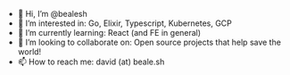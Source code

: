 - 👋 Hi, I’m @bealesh
- 👀 I’m interested in: Go, Elixir, Typescript, Kubernetes, GCP
- 🌱 I’m currently learning: React (and FE in general)
- 💞️ I’m looking to collaborate on: Open source projects that help save the world!
- 📫 How to reach me: david (at) beale.sh

<!---
bealesh/bealesh is a ✨ special ✨ repository because its `README.md` (this file) appears on your GitHub profile.
You can click the Preview link to take a look at your changes.
--->
